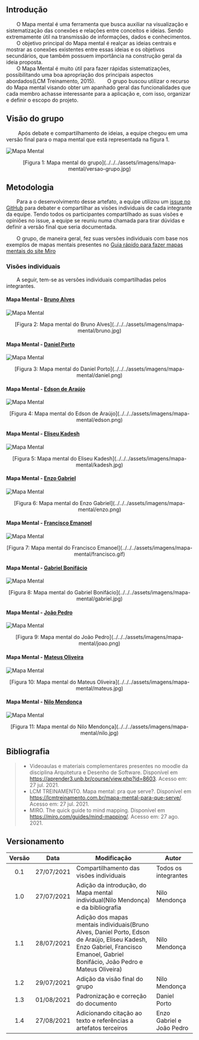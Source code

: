 ## Introdução
&emsp;&emsp;O Mapa mental é uma ferramenta que busca auxiliar na visualização e sistematização das conexões e relações entre conceitos e ideias. Sendo extremamente útil na transmissão de informações, dados e conhecimentos.<br>
&emsp;&emsp;O objetivo principal do Mapa mental é realçar as ideias centrais e mostrar as conexões existentes entre essas ideias e os objetivos secundários, que também possuem importância na construção geral da ideia proposta.<br>
&emsp;&emsp;O Mapa Mental é muito útil para fazer rápidas sistematizações, possibilitando uma boa apropriação dos principais aspectos abordados(LCM Treinamento, 2015).
&emsp;&emsp;O grupo buscou utilizar o recurso do Mapa mental visando obter um apanhado geral das funcionalidades que cada membro achasse interessante para a aplicação e, com isso, organizar e definir o escopo do projeto.

## Visão do grupo
&emsp;&emsp; Após debate e compartilhamento de ideias, a equipe chegou em uma versão final para o mapa mental que está representada na figura 1.

![Mapa Mental](../../../assets/imagens/mapa-mental/versao-grupo.jpg)
<center>[Figura 1: Mapa mental do grupo](../../../assets/imagens/mapa-mental/versao-grupo.jpg)</center>

## Metodologia
&emsp;&emsp;Para a o desenvolvimento desse artefato, a equipe utilizou um [issue no GitHub](https://github.com/UnBArqDsw2021-1/2021.1_G6_Curumim/issues/8) para debater e compartilhar as visões individuais de cada integrante da equipe. Tendo todos os participantes compartilhado as suas visões e opiniões no issue, a equipe se reuniu numa chamada para tirar dúvidas e definir a versão final que seria documentada.

&emsp;&emsp;O grupo, de maneira geral, fez suas versões individuais com base nos exemplos de mapas mentais presentes no [Guia rápido para fazer mapas mentais do site Miro](https://miro.com/guides/mind-mapping/)

### Visões individuais
&emsp;&emsp;A seguir, tem-se as versões individuais compartilhadas pelos integrantes.

#### Mapa Mental - [Bruno Alves](https://github.com/Bruno-Felix)
![Mapa Mental](../../../assets/imagens/mapa-mental/bruno.jpg)
<center>[Figura 2: Mapa mental do Bruno Alves](../../../assets/imagens/mapa-mental/bruno.jpg)</center>

#### Mapa Mental - [Daniel Porto](https://github.com/DanielPortods)
![Mapa Mental](../../../assets/imagens/mapa-mental/daniel.png)
<center>[Figura 3: Mapa mental do Daniel Porto](../../../assets/imagens/mapa-mental/daniel.png)</center>

#### Mapa Mental - [Edson de Araújo](https://github.com/edsondearaujo)
![Mapa Mental](../../../assets/imagens/mapa-mental/edson.png)
<center>[Figura 4: Mapa mental do Edson de Araújo](../../../assets/imagens/mapa-mental/edson.png)</center>

#### Mapa Mental - [Eliseu Kadesh](https://github.com/eliseukadesh67)
![Mapa Mental](../../../assets/imagens/mapa-mental/kadesh.jpg)
<center>[Figura 5: Mapa mental do Eliseu Kadesh](../../../assets/imagens/mapa-mental/kadesh.jpg)</center>

#### Mapa Mental - [Enzo Gabriel](https://github.com/enzoggqs)
![Mapa Mental](../../../assets/imagens/mapa-mental/enzo.png)
<center>[Figura 6: Mapa mental do Enzo Gabriel](../../../assets/imagens/mapa-mental/enzo.png)</center>

#### Mapa Mental - [Francisco Emanoel](https://github.com/francisco1code)
![Mapa Mental](../../../assets/imagens/mapa-mental/francisco.gif)
<center>[Figura 7: Mapa mental do Francisco Emanoel](../../../assets/imagens/mapa-mental/francisco.gif)</center>

#### Mapa Mental - [Gabriel Bonifácio](https://github.com/gabrielbpn)
![Mapa Mental](../../../assets/imagens/mapa-mental/gabriel.jpg)
<center>[Figura 8: Mapa mental do Gabriel Bonifácio](../../../assets/imagens/mapa-mental/gabriel.jpg)</center>

#### Mapa Mental - [João Pedro](https://github.com/Joao-Pedro-Moura)
![Mapa Mental](../../../assets/imagens/mapa-mental/joao.png)
<center>[Figura 9: Mapa mental do João Pedro](../../../assets/imagens/mapa-mental/joao.png)</center>

#### Mapa Mental - [Mateus Oliveira](https://github.com/omateusp)
![Mapa Mental](../../../assets/imagens/mapa-mental/mateus.jpg)
<center>[Figura 10: Mapa mental do Mateus Oliveira](../../../assets/imagens/mapa-mental/mateus.jpg)</center>

#### Mapa Mental - [Nilo Mendonça](https://github.com/NiloMendonca)
![Mapa Mental](../../../assets/imagens/mapa-mental/nilo.jpg)
<center>[Figura 11: Mapa mental do Nilo Mendonça](../../../assets/imagens/mapa-mental/nilo.jpg)</center>

## Bibliografia
> - Videoaulas e materiais complementares presentes no moodle da disciplina Arquitetura e Desenho de Software. Disponível em <https://aprender3.unb.br/course/view.php?id=8603>. Acesso em: 27 jul. 2021.
> - LCM TREINAMENTO. Mapa mental: pra que serve?. Disponível em <https://lcmtreinamento.com.br/mapa-mental-para-que-serve/>. Acesso em: 27 jul. 2021.
> - MIRO. The quick guide to mind mapping. Disponível em <https://miro.com/guides/mind-mapping/>. Acesso em: 27 ago. 2021.

## Versionamento
| Versão | Data | Modificação | Autor |
| :-: | -- | -- | -- |
|0.1| 27/07/2021 | Compartilhamento das visões individuais | Todos os integrantes |
|1.0| 27/07/2021 | Adição da introdução, do Mapa mental individual(Nilo Mendonça) e da bibliografia | Nilo Mendonça |
|1.1| 28/07/2021 | Adição dos mapas mentais individuais(Bruno Alves, Daniel Porto, Edson de Araújo, Eliseu Kadesh, Enzo Gabriel, Francisco Emanoel, Gabriel Bonifácio, João Pedro e Mateus Oliveira) | Nilo Mendonça |
|1.2| 29/07/2021 | Adição da visão final do grupo | Nilo Mendonça |
|1.3| 01/08/2021 | Padronização e correção do documento| Daniel Porto |
|1.4| 27/08/2021 | Adicionando citação ao texto e referências a artefatos terceiros| Enzo Gabriel e João Pedro |